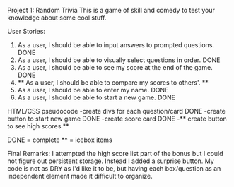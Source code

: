 Project 1: Random Trivia
This is a game of skill and comedy to test your knowledge about some cool stuff.

User Stories:
1. As a user, I should be able to input answers to prompted questions. DONE
2. As a user, I should be able to visually select questions in order. DONE
3. As a user, I should be able to see my score at the end of the game. DONE
4. ** As a user, I should be able to compare my scores to others'. **
5. As a user, I should be able to enter my name. DONE
6. As a user, I should be able to start a new game. DONE


HTML/CSS pseudocode
-create divs for each question/card DONE
-create button to start new game DONE
-create score card DONE
-** create button to see high scores **


DONE = complete
** = icebox items

Final Remarks:
I attempted the high score list part of the bonus but I could not figure out persistent storage. Instead I added a surprise button. My code is not as DRY as I'd like it to be, but having each box/question as an independent element made it difficult to organize. 

